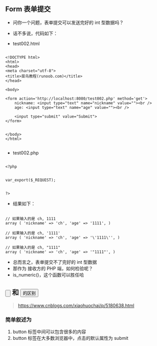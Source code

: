 ## Form 表单提交

- 问你一个问题，表单提交可以发送完好的 int 型数据吗？
- 话不多说，代码如下：

- test002.html

```

<!DOCTYPE html>
<html>
<head>
<meta charset="utf-8"> 
<title>菜鸟教程(runoob.com)</title>
</head>

<body>

<form action='http://localhost:8080/test002.php' method='get'>
    nickname: <input type="text" name="nickname" value=""><br />
    age: <input type="text" name="age" value=""><br />

    <input type="submit" value="Submit">
</form>

    
</body>
</html>


```



- test002.php

```

<?php


var_export($_REQUEST);


?>

```


- 结果如下：


```

// 如果输入的是 ch, 1111
array ( 'nickname' => 'ch', 'age' => '1111', )

// 如果输入的是 ch, '1111'
array ( 'nickname' => 'ch', 'age' => '\'1111\'', )

// 如果输入的是 ch, "1111"
array ( 'nickname' => 'ch', 'age' => '"1111"', )

```

- 总而言之，表单提交不了完好的 int 型数据
- 那作为 接收方的 PHP 端，如何检验呢？
- is_numeric()，这个函数可以胜任哈


## <input type="button"> 和 <button > 的区别
> https://www.cnblogs.com/xiaohuochai/p/5180638.html

### 简单叙述为
1. button 标签中间可以包含很多的内容
2. button 标签在大多数浏览器中，点击的默认属性为 submit

